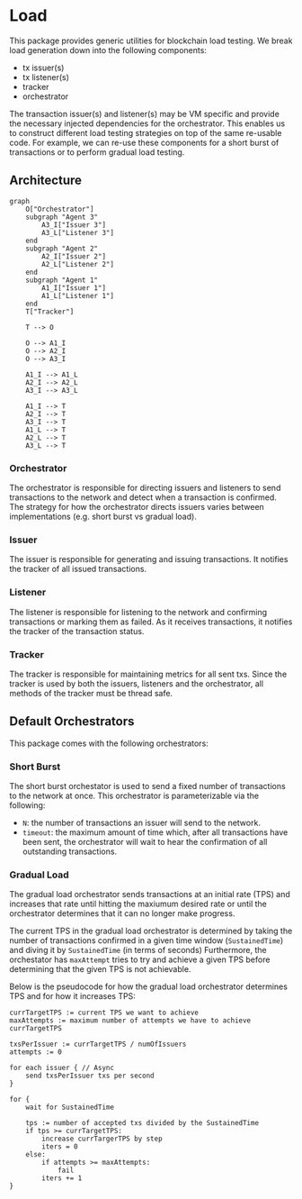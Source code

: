 # Load

This package provides generic utilities for blockchain load testing. We break load generation down into the following components:

- tx issuer(s)
- tx listener(s)
- tracker
- orchestrator

The transaction issuer(s) and listener(s) may be VM specific and provide the
necessary injected dependencies for the orchestrator. This enables us to
construct different load testing strategies on top of the same re-usable code.
For example, we can re-use these components for a short burst of transactions or
to perform gradual load testing.

## Architecture

```mermaid
graph
    O["Orchestrator"]
    subgraph "Agent 3"
        A3_I["Issuer 3"]
        A3_L["Listener 3"]
    end
    subgraph "Agent 2"
        A2_I["Issuer 2"]
        A2_L["Listener 2"]
    end
    subgraph "Agent 1"
        A1_I["Issuer 1"]
        A1_L["Listener 1"]
    end
    T["Tracker"]

    T --> O

    O --> A1_I
    O --> A2_I
    O --> A3_I

    A1_I --> A1_L
    A2_I --> A2_L
    A3_I --> A3_L

    A1_I --> T
    A2_I --> T
    A3_I --> T
    A1_L --> T
    A2_L --> T
    A3_L --> T
```

### Orchestrator

The orchestrator is responsible for directing issuers and listeners
to send transactions to the network and detect when a transaction is confirmed.
The strategy for how the orchestrator directs issuers varies
between implementations (e.g. short burst vs gradual load).

### Issuer

The issuer is responsible for generating and issuing transactions.
It notifies the tracker of all issued transactions.

### Listener

The listener is responsible for listening to the network and confirming
transactions or marking them as failed. As it receives transactions, it
notifies the tracker of the transaction status.

### Tracker

The tracker is responsible for maintaining metrics for all sent txs. Since the
tracker is used by both the issuers, listeners and the orchestrator, all methods of the
tracker must be thread safe.

## Default Orchestrators

This package comes with the following orchestrators:

### Short Burst

The short burst orchestator is used to send a fixed number of transactions to the network at
once. This orchestrator is parameterizable via the following:

- `N`: the number of transactions an issuer will send to the network.
- `timeout`: the maximum amount of time which, after all transactions have been sent,
  the orchestrator will wait to hear the confirmation of all outstanding
  transactions.

### Gradual Load

The gradual load orchestrator sends transactions at an initial rate (TPS) and
increases that rate until hitting the maxiumum desired rate or until the
orchestrator determines that it can no longer make progress.

The current TPS in the gradual load orchestrator is determined by taking the
number of transactions confirmed in a given time window (`SustainedTime`) and
diving it by `SustainedTime` (in terms of seconds) Furthermore, the orchestator
has `maxAttempt` tries to try and achieve a given TPS before determining that
the given TPS is not achievable.

Below is the pseudocode for how the gradual load orchestrator determines TPS and
for how it increases TPS:

```
currTargetTPS := current TPS we want to achieve
maxAttempts := maximum number of attempts we have to achieve currTargetTPS

txsPerIssuer := currTargetTPS / numOfIssuers
attempts := 0

for each issuer { // Async
    send txsPerIssuer txs per second
}

for {
    wait for SustainedTime

    tps := number of accepted txs divided by the SustainedTime
    if tps >= currTargetTPS:
        increase currTargerTPS by step
        iters = 0
    else:
        if attempts >= maxAttempts:
            fail
        iters += 1
}
```
